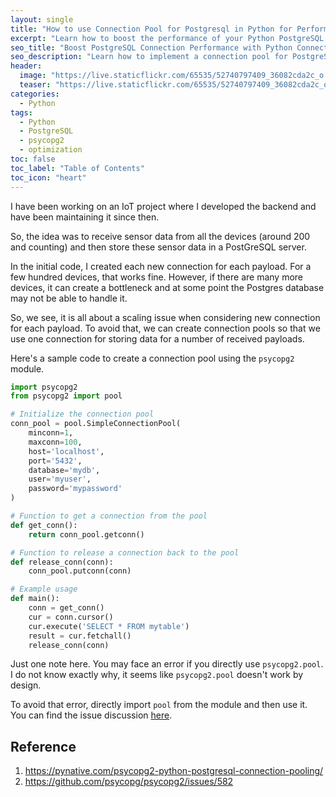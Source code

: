 ```yaml
---
layout: single
title: "How to use Connection Pool for Postgresql in Python for Performance Boosting"
excerpt: "Learn how to boost the performance of your Python PostgreSQL database connections by using a connection pool. In this tutorial, I will go through the steps to set up a connection pool for PostgreSQL using the popular psycopg2 module, and explore the benefits it offers to my application's scalability and responsiveness."
seo_title: "Boost PostgreSQL Connection Performance with Python Connection Pooling"
seo_description: "Learn how to implement a connection pool for PostgreSQL in Python using the psycopg2 module, and speed up your database connections for improved scalability and performance. My tutorial explores and provides a step-by-step guide to setting up a connection pool and optimizing an application's responsiveness."
header:
  image: "https://live.staticflickr.com/65535/52740797409_36082cda2c_o.png"
  teaser: "https://live.staticflickr.com/65535/52740797409_36082cda2c_o.png"
categories:
  - Python
tags:
  - Python
  - PostgreSQL
  - psycopg2
  - optimization
toc: false
toc_label: "Table of Contents"
toc_icon: "heart"
---
```




I have been working on an IoT project where I developed the backend and have been maintaining it since then. 

So, the idea was to receive sensor data from all the devices (around 200 and counting) and then store these sensor data in a PostGreSQL server. 

In the initial code, I created each new connection for each payload. For a few hundred devices, that works fine. However, if there are many more devices, it can create a bottleneck and at some point the Postgres database may not be able to handle it.

So, we see, it is all about a scaling issue when considering new connection for each payload. To avoid that, we can create connection pools so that we use one connection for storing data for a number of received payloads.

Here's a sample code to create a connection pool using the `psycopg2` module.
```py
import psycopg2
from psycopg2 import pool

# Initialize the connection pool
conn_pool = pool.SimpleConnectionPool(
    minconn=1,
    maxconn=100,
    host='localhost',
    port='5432',
    database='mydb',
    user='myuser',
    password='mypassword'
)

# Function to get a connection from the pool
def get_conn():
    return conn_pool.getconn()

# Function to release a connection back to the pool
def release_conn(conn):
    conn_pool.putconn(conn)

# Example usage
def main():
    conn = get_conn()
    cur = conn.cursor()
    cur.execute('SELECT * FROM mytable')
    result = cur.fetchall()
    release_conn(conn)
```

Just one note here. You may face an error if you directly use `psycopg2.pool`. I do not know exactly why, it seems like `psycopg2.pool` doesn't work by design.

To avoid that error, directly import `pool` from the module and then use it. You can find the issue discussion [here](https://github.com/psycopg/psycopg2/issues/582). 

## Reference
1. https://pynative.com/psycopg2-python-postgresql-connection-pooling/
2. https://github.com/psycopg/psycopg2/issues/582
<!--stackedit_data:
eyJoaXN0b3J5IjpbMTc5NTA2MTY1NV19
-->